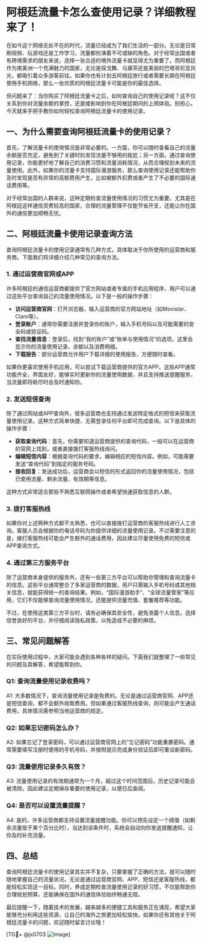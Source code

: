 # 阿根廷流量卡怎么查使用记录？详细教程来了！

在如今这个网络无处不在的时代，流量已经成为了我们生活的一部分。无论是日常刷视频、玩游戏还是工作学习，流量都扮演着不可或缺的角色。对于经常出国或者有跨境需求的朋友来说，选择一张合适的境外流量卡就显得尤为重要了。而阿根廷作为南美洲一个充满魅力的国家，无论是探戈舞、马黛茶还是美丽的巴塔哥尼亚风光，都吸引着众多游客前往。如果你也有计划去阿根廷旅行或者需要长期在阿根廷使用手机网络，那么一张优质的阿根廷流量卡可能是你的最佳选择。

但问题来了：当你购买了阿根廷流量卡之后，如何查询自己的使用记录呢？这不仅关系到你对流量余额的掌控，还直接影响到你在阿根廷期间的上网体验。别担心，今天就来手把手教你如何轻松查询阿根廷流量卡的使用记录。

## 一、为什么需要查询阿根廷流量卡的使用记录？

首先，了解流量卡的使用情况是非常必要的。一方面，你可以随时查看自己的流量余额是否充足，避免到了关键时刻发现流量不够用的尴尬；另一方面，通过查询使用记录，你能更好地了解自己的消费习惯和流量消耗情况，从而合理规划未来的流量使用。此外，如果你的流量卡支持国际漫游服务，那么查询使用记录还能帮助你及时发现是否有异常的高额费用产生，比如被额外扣费或者产生了不必要的国际通话费用等。

对于经常出国的人群来说，这种定期检查流量使用情况的习惯尤为重要。尤其是在阿根廷这样通信资费较高的国家，合理的流量管理不仅能节省开支，还能让你在国外的通信更加顺畅无忧。

## 二、阿根廷流量卡使用记录查询方法

查询阿根廷流量卡的使用记录通常有几种方式，具体取决于你所使用的运营商和服务商。下面我们将详细介绍几种常见的查询方法。

### 1. **通过运营商官网或APP**

许多阿根廷的通信运营商都提供了官方网站或者专属的手机应用程序，用户可以通过这些平台查询自己的流量使用情况。以下是一般的操作步骤：

- **访问运营商官网**：打开浏览器，输入运营商的官方网站地址（如Movistar、Claro等）。
- **登录账户**：通常你需要注册并登录你的账户，输入手机号码以及可能需要的安全码或验证码。
- **查找流量信息**：登录后，找到“我的账户”或“账单与使用情况”的选项，这里会显示你的流量使用记录、余额以及消费明细。
- **下载报告**：部分运营商允许用户下载详细的使用报告，方便随时查看。

如果你更喜欢使用手机应用，可以尝试下载运营商提供的官方APP。这些APP通常功能齐全，界面友好，能够实时更新你的流量使用数据，并且支持推送提醒服务，当流量即将耗尽时会及时通知你。

### 2. **发送短信查询**

除了通过网站或APP查询外，很多运营商也支持通过发送特定格式的短信来获取流量使用记录。这种方式简单快捷，无需登录任何平台即可完成查询。以下是具体的操作步骤：

- **获取查询代码**：首先，你需要知道运营商提供的查询代码，一般可以在运营商的官网上找到，或者直接拨打客服热线询问。
- **编辑短信内容**：根据查询代码的要求，编辑相应的短信内容。例如，可能需要发送“查询代码”到指定的服务号码。
- **接收回复**：发送成功后，运营商会以短信的形式返回你的流量使用情况，包括已使用流量、剩余流量、有效期等信息。

这种方式非常适合那些不熟悉互联网操作或者希望快速获取信息的人群。

### 3. **拨打客服热线**

如果你对上述两种方式都不太熟悉，也可以直接拨打运营商的客服热线进行人工咨询。客服人员会根据你的电话号码为你提供详细的流量使用记录。不过需要注意的是，拨打客服热线可能会产生额外的通话费用，因此建议尽量使用免费的短信或APP查询方式。

### 4. **通过第三方服务平台**

除了运营商本身提供的服务外，还有一些第三方平台可以帮助你管理和查询流量卡的信息。这些平台通常整合了多家运营商的数据，用户只需输入手机号码或其他相关信息，就能获得统一的查询结果。例如，“国际漫游助手”、“全球流量管家”等应用，它们不仅能够查询流量使用情况，还能提供流量充值、套餐推荐等功能。

不过，在使用这类第三方平台时，请务必确保其安全性，避免泄露个人信息。选择信誉良好的平台，并仔细阅读隐私政策，以免造成不必要的麻烦。

## 三、常见问题解答

在实际使用过程中，大家可能会遇到各种各样的疑问。下面我们就整理了一些常见的问题及其解答，希望能帮到你。

### Q1: 查询流量使用记录收费吗？

A1: 大多数情况下，查询流量使用记录是免费的。无论是通过运营商官网、APP还是短信查询，都不会额外收取费用。但如果通过客服热线查询，则可能会产生通话费用，具体情况需参照当地运营商的规定。

### Q2: 如果忘记密码怎么办？

A2: 如果忘记了登录密码，可以通过运营商官网上的“忘记密码”功能重置密码。通常需要填写注册时使用的手机号码，并按照提示完成身份验证后即可重设新密码。

### Q3: 流量使用记录多久有效？

A3: 流量使用记录的有效期通常为一个月，超过这个时间范围后，历史记录可能会被清除。因此建议定期保存重要的使用记录，以便日后查阅。

### Q4: 是否可以设置流量提醒？

A4: 是的，许多运营商都支持设置流量提醒功能。你可以预先设定一个阈值（如剩余流量低于某个百分比时），当达到该条件时，系统会自动向你发送提醒通知，让你及时补充流量。

## 四、总结

查询阿根廷流量卡的使用记录其实并不复杂，只要掌握了正确的方法，就可以随时随地掌握自己的流量状况。无论是通过运营商官网、APP、短信还是客服热线，都能轻松实现这一目标。同时，养成定期检查流量使用记录的好习惯，不仅能帮助你合理规划预算，还能确保在国外的通信体验始终畅通无阻。

最后提醒一下，随着技术的发展，越来越多的便捷工具和服务正在涌现，希望大家能够充分利用这些资源，让自己的海外之旅更加轻松愉快。如果你还有其他关于阿根廷流量卡的问题，欢迎随时留言讨论哦！

[TG💪+ @jx0703 ![Image](https://github.com/user-attachments/assets/dbca1d08-cadb-493c-b0ec-ad6f7a83f270)]